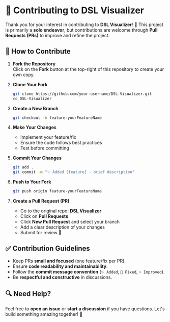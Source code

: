 # 🤝 Contributing to DSL Visualizer  

Thank you for your interest in contributing to **DSL Visualizer**! 🎉 This project is primarily a **solo endeavor**, but contributions are welcome through **Pull Requests (PRs)** to improve and refine the project.  

## 🚀 How to Contribute  

1. **Fork the Repository**  
   Click on the **Fork** button at the top-right of this repository to create your own copy.  

2. **Clone Your Fork**  
   ```sh
   git clone https://github.com/your-username/DSL-Visualizer.git
   cd DSL-Visualizer
   ```

3. **Create a New Branch**  
   ```sh
   git checkout -b feature-yourFeatureName
   ```

4. **Make Your Changes**  
   - Implement your feature/fix  
   - Ensure the code follows best practices  
   - Test before committing  

5. **Commit Your Changes**  
   ```sh
   git add .
   git commit -m "✨ Added [feature] - brief description"
   ```

6. **Push to Your Fork**  
   ```sh
   git push origin feature-yourFeatureName
   ```

7. **Create a Pull Request (PR)**  
   - Go to the original repo: **[DSL Visualizer](https://github.com/your-username/DSL-Visualizer)**  
   - Click on **Pull Requests**  
   - Click **New Pull Request** and select your branch  
   - Add a clear description of your changes  
   - Submit for review 🎯  

## ✅ Contribution Guidelines  

- Keep PRs **small and focused** (one feature/fix per PR).  
- Ensure **code readability and maintainability**.  
- Follow the **commit message convention** (`✨ Added`, `🐛 Fixed`, `⚡ Improved`).  
- Be **respectful and constructive** in discussions.  

## 🔍 Need Help?  

Feel free to **open an issue** or **start a discussion** if you have questions. Let's build something amazing together! 🚀  
